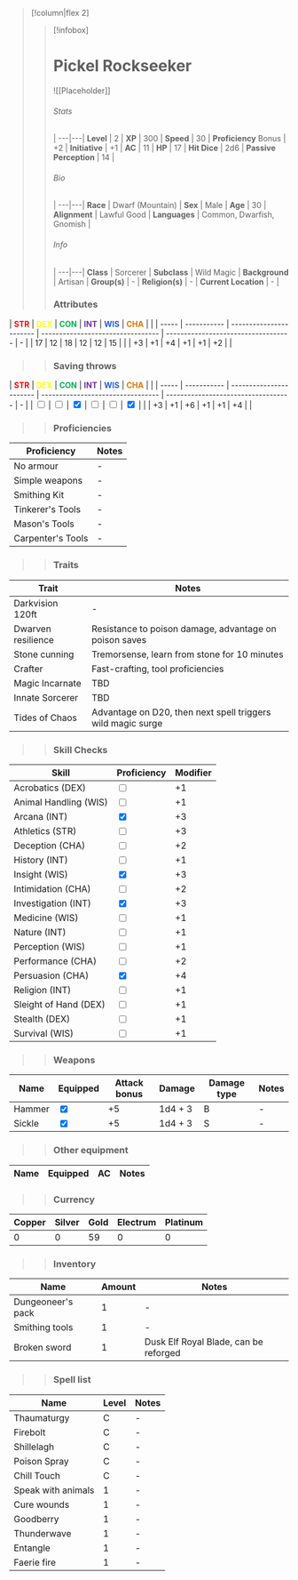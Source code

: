 >[!column|flex 2]
>> [!infobox]
>> # Pickel Rockseeker
>> ![[Placeholder]]
>> ###### Stats
>>  |
>> ---|---|
>> **Level** | 2 |
>> **XP** | 300 |
>> **Speed** | 30 |
>> **Proficiency** Bonus | +2 |
>> **Initiative** | +1 |
>> **AC** | 11 |
>> **HP** | 17 |
>> **Hit Dice** | 2d6  |
>> **Passive Perception** | 14 |
>>  
>> ###### Bio
>>   |
>> ---|---|
>> **Race** | Dwarf (Mountain) |
>> **Sex** | Male |
>> **Age** | 30 |
>> **Alignment** | Lawful Good |
>> **Languages** | Common, Dwarfish, Gnomish |
>> ###### Info
>>   |
>> ---|---|
>> **Class** | Sorcerer |
>> **Subclass** | Wild Magic |
>> **Background** | Artisan |
>> **Group(s)** | - |
>> **Religion(s)** | - |
>> **Current Location** | - |
>>
>> ### Attributes
| <font color="#ff0000">**STR**</font> | <font color="#ffff00">**DEX**</font> | <font color="#00b050">**CON**</font> | <font color="#7030a0">**INT**</font> | <font color="#245bdb">**WIS**</font> | <font color="#de7802">**CHA**</font> | |
| ----- | ----------- | ----------------------- | --------------------------------- | ----------------------------------- | - |
| 17 | 12 | 18 | 12 | 12 | 15 | |
| +3 | +1 | +4  | +1 | +1 | +2 | |
>> ### Saving throws
| <font color="#ff0000">**STR**</font> | <font color="#ffff00">**DEX**</font> | <font color="#00b050">**CON**</font> | <font color="#7030a0">**INT**</font> | <font color="#245bdb">**WIS**</font> | <font color="#de7802">**CHA**</font> | |
| ----- | ----------- | ----------------------- | --------------------------------- | ----------------------------------- | - |
| <input type="checkbox" unchecked> | <input type="checkbox" unchecked> | <input type="checkbox" checked>  | <input type="checkbox" unchecked> | <input type="checkbox" unchecked> | <input type="checkbox" checked> | |
| +3 | +1 | +6  | +1 | +1 | +4 | |
>> ### Proficiencies
| Proficiency              | Notes |
| --------------------- | --------------------------------- | 
| No armour      | - |
| Simple weapons      | - |
| Smithing Kit     | - |
| Tinkerer's Tools     | - |
| Mason's Tools     | - |
| Carpenter's Tools     | - |
>> ### Traits
| Trait               | Notes |
| --------------------- | --------------------------------- | 
| Darkvision 120ft      | - |
| Dwarven resilience      | Resistance to poison damage, advantage on poison saves |
| Stone cunning      | Tremorsense, learn from stone for 10 minutes |
| Crafter      | Fast-crafting, tool proficiencies |
| Magic Incarnate      | TBD |
| Innate Sorcerer      | TBD |
| Tides of Chaos      | Advantage on D20, then next spell triggers wild magic surge |
>> ### Skill Checks
| Skill               | Proficiency   | Modifier |
| --------------------- | --------------------------------- | --- |
| Acrobatics (DEX)      | <input type="checkbox" unchecked> | +1 |
| Animal Handling (WIS) | <input type="checkbox" unchecked> | +1 |
| Arcana (INT)          | <input type="checkbox" checked> | +3 |
| Athletics (STR)       | <input type="checkbox" unchecked> | +3 |
| Deception (CHA)       | <input type="checkbox" unchecked> | +2 |
| History (INT)         | <input type="checkbox" unchecked> | +1 |
| Insight (WIS)         | <input type="checkbox" checked>   | +3 |
| Intimidation (CHA)    | <input type="checkbox" unchecked> | +2 |
| Investigation (INT)   | <input type="checkbox" checked>   | +3 |
| Medicine (WIS)        | <input type="checkbox" unchecked> | +1 |
| Nature (INT)          | <input type="checkbox" unchecked> | +1 |
| Perception (WIS)      | <input type="checkbox" unchecked>   | +1 |
| Performance (CHA)     | <input type="checkbox" unchecked> | +2 |
| Persuasion (CHA)      | <input type="checkbox" checked> | +4 |
| Religion (INT)        | <input type="checkbox" unchecked> | +1 |
| Sleight of Hand (DEX) | <input type="checkbox" unchecked> | +1 |
| Stealth (DEX)         | <input type="checkbox" unchecked> | +1 |
| Survival (WIS)        | <input type="checkbox" unchecked> | +1 |
>>  ### Weapons
| Name         | Equipped         | Attack bonus         | Damage         | Damage type         | Notes         |
| -------------- | -------------- | ------------ | ---------------- | ---------------- | ---------------- |
| Hammer | <input type="checkbox" checked> | +5 | 1d4 + 3 | B | - |
| Sickle | <input type="checkbox" checked> | +5 | 1d4 + 3 | S | - |
>>  ### Other equipment
| Name         | Equipped         | AC         | Notes         |
| -------------- | -------------- | ------------ | ---------------- |
>>  ### Currency
| Copper         | Silver         | Gold         | Electrum         | Platinum         |
| -------------- | -------------- | ------------ | ---------------- | ---------------- |
| 0 | 0 | 59 | 0 | 0 |
>>  ### Inventory
| Name         | Amount         | Notes         |
| -------------- | -------------- | ------------ |
| Dungeoneer's pack | 1 | - |
| Smithing tools | 1 | - |
| Broken sword | 1 | Dusk Elf Royal Blade, can be reforged |
>>  ### Spell list
| Name         | Level         | Notes         |
| -------------- | -------------- | ------------ |
| Thaumaturgy | C | - |
| Firebolt | C | - |
| Shillelagh | C | - |
| Poison Spray | C | - |
| Chill Touch | C | - |
| Speak with animals | 1 | - |
| Cure wounds | 1 | - |
| Goodberry | 1 | - |
| Thunderwave | 1 | - |
| Entangle | 1 | - |
| Faerie fire | 1 | - |

